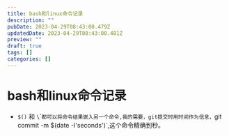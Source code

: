 ```yaml
---
title: bash和linux命令记录
description: ""
pubDate: 2023-04-29T08:43:00.479Z
updatedDate: 2023-04-29T08:43:00.481Z
preview: ""
draft: true
tags: []
categories: []
---
```

# bash和linux命令记录

* `$()` 和 `\`\``都可以将命令结果嵌入另一个命令,我的需要，git提交时用时间作为信息，`git commit -m $(date -I'seconds')`,这个命令精确到秒。
